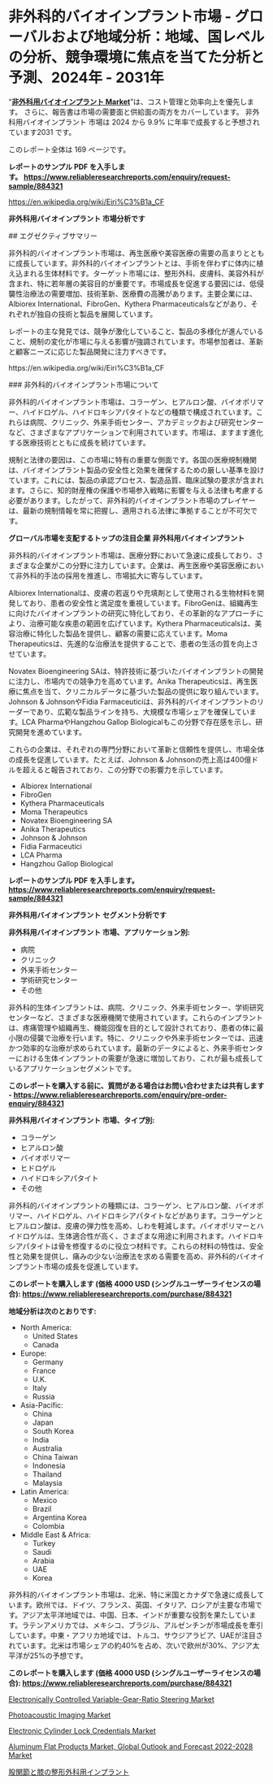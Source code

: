 <p><h1>非外科的バイオインプラント市場 - グローバルおよび地域分析：地域、国レベルの分析、競争環境に焦点を当てた分析と予測、2024年 - 2031年</h1></p><p>&ldquo;<strong><a href="https://www.reliableresearchreports.com/non-surgical-bio-implants-r884321">非外科用バイオインプラント Market</a></strong>&rdquo;は、コスト管理と効率向上を優先します。 さらに、報告書は市場の需要面と供給面の両方をカバーしています。 非外科用バイオインプラント 市場は 2024 から 9.9% に年率で成長すると予想されています2031 です。</p>
<p>このレポート全体は 169 ページです。</p>
<p><strong>レポートのサンプル PDF を入手します。&nbsp;<a href="https://www.reliableresearchreports.com/enquiry/request-sample/884321">https://www.reliableresearchreports.com/enquiry/request-sample/884321</a></strong></p>
<p><a href="https://en.wikipedia.org/wiki/Eiri%C3%B1a_CF">https://en.wikipedia.org/wiki/Eiri%C3%B1a_CF</a></p>
<p><strong>非外科用バイオインプラント 市場分析です</strong></p>
<p><p>## エグゼクティブサマリー</p><p>非外科的バイオインプラント市場は、再生医療や美容医療の需要の高まりとともに成長しています。非外科的バイオインプラントとは、手術を伴わずに体内に植え込まれる生体材料です。ターゲット市場には、整形外科、皮膚科、美容外科が含まれ、特に若年層の美容目的が重要です。市場成長を促進する要因には、低侵襲性治療法の需要増加、技術革新、医療費の高騰があります。主要企業には、Albiorex International、FibroGen、Kythera Pharmaceuticalsなどがあり、それぞれが独自の技術と製品を展開しています。</p><p>レポートの主な発見では、競争が激化していること、製品の多様化が進んでいること、規制の変化が市場に与える影響が強調されています。市場参加者は、革新と顧客ニーズに応じた製品開発に注力すべきです。</p></p>
<p>https://en.wikipedia.org/wiki/Eiri%C3%B1a_CF</p>
<p><p>### 非外科的バイオインプラント市場について</p><p>非外科的バイオインプラント市場は、コラーゲン、ヒアルロン酸、バイオポリマー、ハイドロゲル、ハイドロキシアパタイトなどの種類で構成されています。これらは病院、クリニック、外来手術センター、アカデミックおよび研究センターなど、さまざまなアプリケーションで利用されています。市場は、ますます進化する医療技術とともに成長を続けています。</p><p>規制と法律の要因は、この市場に特有の重要な側面です。各国の医療規制機関は、バイオインプラント製品の安全性と効果を確保するための厳しい基準を設けています。これには、製品の承認プロセス、製造品質、臨床試験の要求が含まれます。さらに、知的財産権の保護や市場参入戦略に影響を与える法律も考慮する必要があります。したがって、非外科的バイオインプラント市場のプレイヤーは、最新の規制情報を常に把握し、適用される法律に準拠することが不可欠です。</p></p>
<p><strong>グローバル市場を支配するトップの注目企業 非外科用バイオインプラント</strong></p>
<p><p>非外科的バイオインプラント市場は、医療分野において急速に成長しており、さまざまな企業がこの分野に注力しています。企業は、再生医療や美容医療において非外科的手法の採用を推進し、市場拡大に寄与しています。</p><p>Albiorex Internationalは、皮膚の若返りや充填剤として使用される生物材料を開発しており、患者の安全性と満足度を重視しています。FibroGenは、組織再生に向けたバイオインプラントの研究に特化しており、その革新的なアプローチにより、治療可能な疾患の範囲を広げています。Kythera Pharmaceuticalsは、美容治療に特化した製品を提供し、顧客の需要に応えています。Moma Therapeuticsは、先進的な治療法を提供することで、患者の生活の質を向上させています。</p><p>Novatex Bioengineering SAは、特許技術に基づいたバイオインプラントの開発に注力し、市場内での競争力を高めています。Anika Therapeuticsは、再生医療に焦点を当て、クリニカルデータに基づいた製品の提供に取り組んでいます。Johnson & JohnsonやFidia Farmaceuticiは、非外科的バイオインプラントのリーダーであり、広範な製品ラインを持ち、大規模な市場シェアを確保しています。LCA PharmaやHangzhou Gallop Biologicalもこの分野で存在感を示し、研究開発を進めています。</p><p>これらの企業は、それぞれの専門分野において革新と信頼性を提供し、市場全体の成長を促進しています。たとえば、Johnson & Johnsonの売上高は400億ドルを超えると報告されており、この分野での影響力を示しています。</p></p>
<p><ul><li>Albiorex International</li><li>FibroGen</li><li>Kythera Pharmaceuticals</li><li>Moma Therapeutics</li><li>Novatex Bioengineering SA</li><li>Anika Therapeutics</li><li>Johnson & Johnson</li><li>Fidia Farmaceutici</li><li>LCA Pharma</li><li>Hangzhou Gallop Biological</li></ul></p>
<p><strong>レポートのサンプル PDF を入手します。 <a href="https://www.reliableresearchreports.com/enquiry/request-sample/884321">https://www.reliableresearchreports.com/enquiry/request-sample/884321</a></strong></p>
<p><strong>非外科用バイオインプラント セグメント分析です</strong></p>
<p><strong>非外科用バイオインプラント 市場、アプリケーション別:</strong></p>
<p><ul><li>病院</li><li>クリニック</li><li>外来手術センター</li><li>学術研究センター</li><li>その他</li></ul></p>
<p><p>非外科的生体インプラントは、病院、クリニック、外来手術センター、学術研究センターなど、さまざまな医療機関で使用されています。これらのインプラントは、疼痛管理や組織再生、機能回復を目的として設計されており、患者の体に最小限の侵襲で治療を行います。特に、クリニックや外来手術センターでは、迅速かつ効率的な治療が求められています。最新のデータによると、外来手術センターにおける生体インプラントの需要が急速に増加しており、これが最も成長しているアプリケーションセグメントです。</p></p>
<p><strong>このレポートを購入する前に、質問がある場合はお問い合わせまたは共有します - <a href="https://www.reliableresearchreports.com/enquiry/pre-order-enquiry/884321">https://www.reliableresearchreports.com/enquiry/pre-order-enquiry/884321</a></strong></p>
<p><strong>非外科用バイオインプラント 市場、タイプ別:</strong></p>
<p><ul><li>コラーゲン</li><li>ヒアルロン酸</li><li>バイオポリマー</li><li>ヒドロゲル</li><li>ハイドロキシアパタイト</li><li>その他</li></ul></p>
<p><p>非外科的バイオインプラントの種類には、コラーゲン、ヒアルロン酸、バイオポリマー、ハイドロゲル、ハイドロキシアパタイトなどがあります。コラーゲンとヒアルロン酸は、皮膚の弾力性を高め、しわを軽減します。バイオポリマーとハイドロゲルは、生体適合性が高く、さまざまな用途に利用されます。ハイドロキシアパタイトは骨を修復するのに役立つ材料です。これらの材料の特性は、安全性と効果を提供し、痛みの少ない治療法を求める需要を高め、非外科的バイオインプラント市場の成長を促進しています。</p></p>
<p><strong>このレポートを購入します (価格 4000 USD (シングルユーザーライセンスの場合): <a href="https://www.reliableresearchreports.com/purchase/884321">https://www.reliableresearchreports.com/purchase/884321</a></strong></p>
<p><strong>地域分析は次のとおりです:</strong></p>
<p><ul>
    <li>
        North America:
        <ul>
            <li>United States</li>
            <li>Canada</li>
        </ul>
    </li>
    <li>
        Europe:
        <ul>
            <li>Germany</li>
            <li>France</li>
            <li>U.K.</li>
            <li>Italy</li>
            <li>Russia</li>
        </ul>
    </li>
    <li>
        Asia-Pacific:
        <ul>
            <li>China</li>
            <li>Japan</li>
            <li>South Korea</li>
            <li>India</li>
            <li>Australia</li>
            <li>China Taiwan</li>
            <li>Indonesia</li>
            <li>Thailand</li>
            <li>Malaysia</li>
        </ul>
    </li>
    <li>
        Latin America:
        <ul>
            <li>Mexico</li>
            <li>Brazil</li>
            <li>Argentina Korea</li>
            <li>Colombia</li>
        </ul>
    </li>
    <li>
        Middle East & Africa:
        <ul>
            <li>Turkey</li>
            <li>Saudi</li>
            <li>Arabia</li>
            <li>UAE</li>
            <li>Korea</li>
        </ul>
    </li>
    </ul></p>
<p><p>非外科的バイオインプラント市場は、北米、特に米国とカナダで急速に成長しています。欧州では、ドイツ、フランス、英国、イタリア、ロシアが主要な市場です。アジア太平洋地域では、中国、日本、インドが重要な役割を果たしています。ラテンアメリカでは、メキシコ、ブラジル、アルゼンチンが市場成長を牽引しています。中東・アフリカ地域では、トルコ、サウジアラビア、UAEが注目されています。北米は市場シェアの約40%を占め、次いで欧州が30%、アジア太平洋が25%の予想です。</p></p>
<p><strong>このレポートを購入します (価格 4000 USD (シングルユーザーライセンスの場合): <a href="https://www.reliableresearchreports.com/purchase/884321">https://www.reliableresearchreports.com/purchase/884321</a></strong></p>
<p><p><a href="https://issuu.com/reportprime-2/docs/electronically-controlled-variable-_e6b27d724fc7e1">Electronically Controlled Variable-Gear-Ratio Steering Market</a></p><p><a href="https://www.linkedin.com/pulse/emerging-photoacoustic-imaging-market-opportunities-analysis-gnihe?trackingId=iJKVfWBOT7CULgeAmchFvw%3D%3D">Photoacoustic Imaging Market</a></p><p><a href="https://issuu.com/reportprime-2/docs/electronic-cylinder-lock-credential_9e05e6fd3f17ae">Electronic Cylinder Lock Credentials Market</a></p><p><a href="https://github.com/luckyshygirl/Market-Research-Report-List-6/blob/main/aluminum-flat-products-market-global-outlook-and-forecast-2022-2028-market.md">Aluminum Flat Products Market, Global Outlook and Forecast 2022-2028 Market</a></p><p><a href="https://github.com/mohamedbakry57/Market-Research-Report-List-6/blob/main/611726687472.md">股関節と膝の整形外科用インプラント</a></p></p>